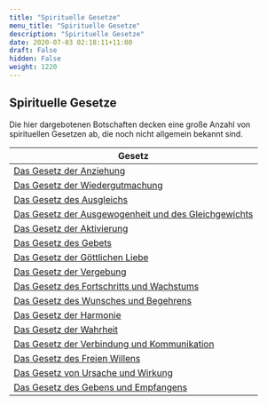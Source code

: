 ```yaml
---
title: "Spirituelle Gesetze"
menu_title: "Spirituelle Gesetze"
description: "Spirituelle Gesetze"
date: 2020-07-03 02:18:11+11:00
draft: False
hidden: False
weight: 1220
---
```

## Spirituelle Gesetze

Die hier dargebotenen Botschaften decken eine große Anzahl von spirituellen Gesetzen ab, die noch nicht allgemein bekannt sind.

|**Gesetz**
|---
| [Das Gesetz der Anziehung](/spirituelle-themen/spirituelle-gesetze/das-gesetz-der-anziehung/) |
| [Das Gesetz der Wiedergutmachung](/spirituelle-themen/spirituelle-gesetze/das-gesetz-der-wiedergutmachung/) |
| [Das Gesetz des Ausgleichs](/spirituelle-themen/spirituelle-gesetze/das-gesetz-des-ausgleichs/) |
| [Das Gesetz der Ausgewogenheit und des Gleichgewichts](/spirituelle-themen/spirituelle-gesetze/das-gesetz-der-ausgewogenheit-und-des-gleichgewichts/) |
| [Das Gesetz der Aktivierung](/spirituelle-themen/spirituelle-gesetze/das-gesetz-der-aktivierung/) |
| [Das Gesetz des Gebets](/spirituelle-themen/spirituelle-gesetze/das-gesetz-des-gebets/) |
| [Das Gesetz der Göttlichen Liebe](/spirituelle-themen/spirituelle-gesetze/das-gesetz-der-goettlichen-liebe/) |
| [Das Gesetz der Vergebung](/spirituelle-themen/spirituelle-gesetze/das-gesetz-der-vergebung/) |
| [Das Gesetz des Fortschritts und Wachstums](/spirituelle-themen/spirituelle-gesetze/das-gesetz-des-fortschritts-wandels-und-wachstums/) |
| [Das Gesetz des Wunsches und Begehrens](/spirituelle-themen/spirituelle-gesetze/das-gesetz-des-wunsches-und-begehrens/) |
| [Das Gesetz der Harmonie](/spirituelle-themen/spirituelle-gesetze/das-gesetz-der-harmonie/) |
| [Das Gesetz der Wahrheit](/spirituelle-themen/spirituelle-gesetze/das-gesetz-der-wahrheit/) |
| [Das Gesetz der Verbindung und Kommunikation](/spirituelle-themen/spirituelle-gesetze/das-gesetz-der-verbindung-und-kommunikation/) |
| [Das Gesetz des Freien Willens](/spirituelle-themen/spirituelle-gesetze/das-gesetz-des-freien-willens/) |
| [Das Gesetz von Ursache und Wirkung](/spirituelle-themen/spirituelle-gesetze/das-gesetz-von-ursache-und-wirkung/) |
| [Das Gesetz des Gebens und Empfangens](/spirituelle-themen/spirituelle-gesetze/das-gesetz-des-gebens-und-empfangens/) |
